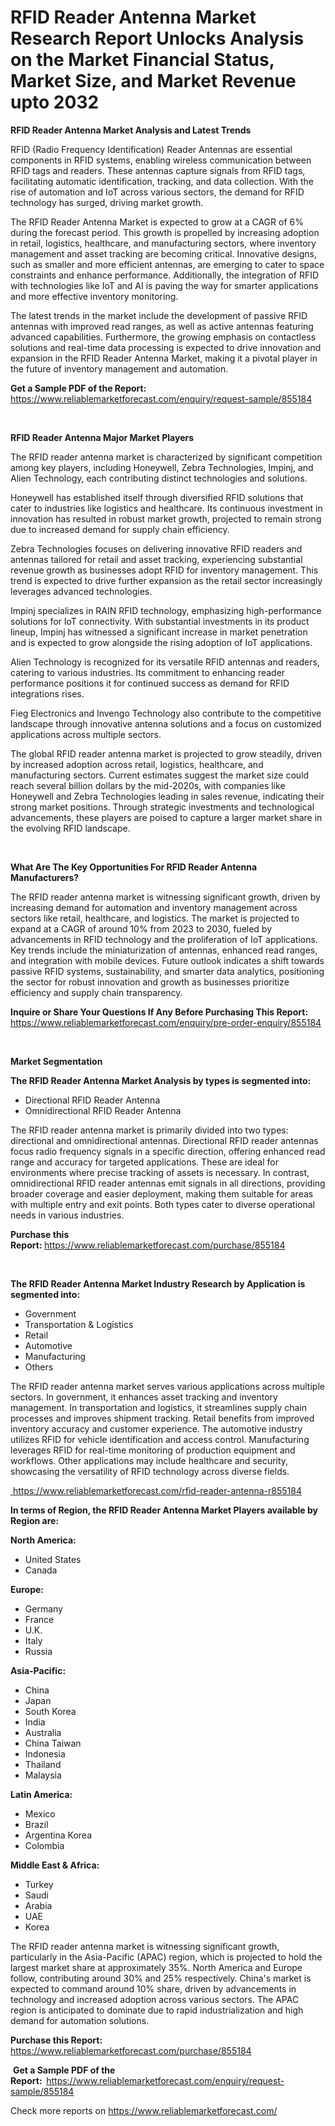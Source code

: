 <p><h1>RFID Reader Antenna Market Research Report Unlocks Analysis on the Market Financial Status, Market Size, and Market Revenue upto 2032</h1></p><p><strong>RFID Reader Antenna Market Analysis and Latest Trends</strong></p>
<p><p>RFID (Radio Frequency Identification) Reader Antennas are essential components in RFID systems, enabling wireless communication between RFID tags and readers. These antennas capture signals from RFID tags, facilitating automatic identification, tracking, and data collection. With the rise of automation and IoT across various sectors, the demand for RFID technology has surged, driving market growth.</p><p>The RFID Reader Antenna Market is expected to grow at a CAGR of 6% during the forecast period. This growth is propelled by increasing adoption in retail, logistics, healthcare, and manufacturing sectors, where inventory management and asset tracking are becoming critical. Innovative designs, such as smaller and more efficient antennas, are emerging to cater to space constraints and enhance performance. Additionally, the integration of RFID with technologies like IoT and AI is paving the way for smarter applications and more effective inventory monitoring.</p><p>The latest trends in the market include the development of passive RFID antennas with improved read ranges, as well as active antennas featuring advanced capabilities. Furthermore, the growing emphasis on contactless solutions and real-time data processing is expected to drive innovation and expansion in the RFID Reader Antenna Market, making it a pivotal player in the future of inventory management and automation.</p></p>
<p><strong>Get a Sample PDF of the Report:&nbsp;</strong> <a href="https://www.reliablemarketforecast.com/enquiry/request-sample/855184?utm_campaign=3069&utm_medium=2&utm_source=Github&utm_content=ia&utm_term=10042025&utm_id=rfid-reader-antenna">https://www.reliablemarketforecast.com/enquiry/request-sample/855184</a></p>
<p>&nbsp;</p>
<p><strong>RFID Reader Antenna Major Market Players</strong></p>
<p><p>The RFID reader antenna market is characterized by significant competition among key players, including Honeywell, Zebra Technologies, Impinj, and Alien Technology, each contributing distinct technologies and solutions.</p><p>Honeywell has established itself through diversified RFID solutions that cater to industries like logistics and healthcare. Its continuous investment in innovation has resulted in robust market growth, projected to remain strong due to increased demand for supply chain efficiency.</p><p>Zebra Technologies focuses on delivering innovative RFID readers and antennas tailored for retail and asset tracking, experiencing substantial revenue growth as businesses adopt RFID for inventory management. This trend is expected to drive further expansion as the retail sector increasingly leverages advanced technologies.</p><p>Impinj specializes in RAIN RFID technology, emphasizing high-performance solutions for IoT connectivity. With substantial investments in its product lineup, Impinj has witnessed a significant increase in market penetration and is expected to grow alongside the rising adoption of IoT applications.</p><p>Alien Technology is recognized for its versatile RFID antennas and readers, catering to various industries. Its commitment to enhancing reader performance positions it for continued success as demand for RFID integrations rises.</p><p>Fieg Electronics and Invengo Technology also contribute to the competitive landscape through innovative antenna solutions and a focus on customized applications across multiple sectors.</p><p>The global RFID reader antenna market is projected to grow steadily, driven by increased adoption across retail, logistics, healthcare, and manufacturing sectors. Current estimates suggest the market size could reach several billion dollars by the mid-2020s, with companies like Honeywell and Zebra Technologies leading in sales revenue, indicating their strong market positions. Through strategic investments and technological advancements, these players are poised to capture a larger market share in the evolving RFID landscape.</p></p>
<p>&nbsp;</p>
<p><strong>What Are The Key Opportunities For RFID Reader Antenna Manufacturers?</strong></p>
<p><p>The RFID reader antenna market is witnessing significant growth, driven by increasing demand for automation and inventory management across sectors like retail, healthcare, and logistics. The market is projected to expand at a CAGR of around 10% from 2023 to 2030, fueled by advancements in RFID technology and the proliferation of IoT applications. Key trends include the miniaturization of antennas, enhanced read ranges, and integration with mobile devices. Future outlook indicates a shift towards passive RFID systems, sustainability, and smarter data analytics, positioning the sector for robust innovation and growth as businesses prioritize efficiency and supply chain transparency.</p></p>
<p><strong>Inquire or Share Your Questions If Any Before Purchasing This Report:</strong> <a href="https://www.reliablemarketforecast.com/enquiry/pre-order-enquiry/855184?utm_campaign=3069&utm_medium=2&utm_source=Github&utm_content=ia&utm_term=10042025&utm_id=rfid-reader-antenna">https://www.reliablemarketforecast.com/enquiry/pre-order-enquiry/855184</a></p>
<p>&nbsp;</p>
<p><strong>Market Segmentation</strong></p>
<p><strong>The RFID Reader Antenna Market Analysis by types is segmented into:</strong></p>
<p><ul><li>Directional RFID Reader Antenna</li><li>Omnidirectional RFID Reader Antenna</li></ul></p>
<p><p>The RFID reader antenna market is primarily divided into two types: directional and omnidirectional antennas. Directional RFID reader antennas focus radio frequency signals in a specific direction, offering enhanced read range and accuracy for targeted applications. These are ideal for environments where precise tracking of assets is necessary. In contrast, omnidirectional RFID reader antennas emit signals in all directions, providing broader coverage and easier deployment, making them suitable for areas with multiple entry and exit points. Both types cater to diverse operational needs in various industries.</p></p>
<p><strong>Purchase this Report:&nbsp;</strong><a href="https://www.reliablemarketforecast.com/purchase/855184?utm_campaign=3069&utm_medium=2&utm_source=Github&utm_content=ia&utm_term=10042025&utm_id=rfid-reader-antenna">https://www.reliablemarketforecast.com/purchase/855184</a></p>
<p>&nbsp;</p>
<p><strong>The RFID Reader Antenna Market Industry Research by Application is segmented into:</strong></p>
<p><ul><li>Government</li><li>Transportation & Logistics</li><li>Retail</li><li>Automotive</li><li>Manufacturing</li><li>Others</li></ul></p>
<p><p>The RFID reader antenna market serves various applications across multiple sectors. In government, it enhances asset tracking and inventory management. In transportation and logistics, it streamlines supply chain processes and improves shipment tracking. Retail benefits from improved inventory accuracy and customer experience. The automotive industry utilizes RFID for vehicle identification and access control. Manufacturing leverages RFID for real-time monitoring of production equipment and workflows. Other applications may include healthcare and security, showcasing the versatility of RFID technology across diverse fields.</p></p>
<p><a href="https://www.reliablemarketforecast.com/rfid-reader-antenna-r855184?utm_campaign=3069&utm_medium=2&utm_source=Github&utm_content=ia&utm_term=10042025&utm_id=rfid-reader-antenna">&nbsp;https://www.reliablemarketforecast.com/rfid-reader-antenna-r855184</a></p>
<p><strong>In terms of Region, the RFID Reader Antenna Market Players available by Region are:</strong></p>
<p>
    <p> <strong> North America: </strong>
        <ul>
            <li>United States</li>
            <li>Canada</li>
        </ul>
        </p> 
    <p> <strong> Europe: </strong>
        <ul>
            <li>Germany</li>
            <li>France</li>
            <li>U.K.</li>
            <li>Italy</li>
            <li>Russia</li>
        </ul>
        </p> 
    <p> <strong> Asia-Pacific: </strong>
        <ul>
            <li>China</li>
            <li>Japan</li>
            <li>South Korea</li>
            <li>India</li>
            <li>Australia</li>
            <li>China Taiwan</li>
            <li>Indonesia</li>
            <li>Thailand</li>
            <li>Malaysia</li>
        </ul>
        </p> 
    <p> <strong> Latin America: </strong>
        <ul>
            <li>Mexico</li>
            <li>Brazil</li>
            <li>Argentina Korea</li>
            <li>Colombia</li>
        </ul>
        </p> 
    <p> <strong> Middle East & Africa: </strong>
        <ul>
            <li>Turkey</li>
            <li>Saudi</li>
            <li>Arabia</li>
            <li>UAE</li>
            <li>Korea</li>
        </ul>
    </p>
    </p>
<p><p>The RFID reader antenna market is witnessing significant growth, particularly in the Asia-Pacific (APAC) region, which is projected to hold the largest market share at approximately 35%. North America and Europe follow, contributing around 30% and 25% respectively. China's market is expected to command around 10% share, driven by advancements in technology and increased adoption across various sectors. The APAC region is anticipated to dominate due to rapid industrialization and high demand for automation solutions.</p></p>
<p><strong>Purchase this Report: </strong><a href="https://www.reliablemarketforecast.com/purchase/855184?utm_campaign=3069&utm_medium=2&utm_source=Github&utm_content=ia&utm_term=10042025&utm_id=rfid-reader-antenna">https://www.reliablemarketforecast.com/purchase/855184</a></p>
<p>&nbsp;<strong>Get a Sample PDF of the Report:&nbsp;&nbsp;</strong><a href="https://www.reliablemarketforecast.com/enquiry/request-sample/855184?utm_campaign=3069&utm_medium=2&utm_source=Github&utm_content=ia&utm_term=10042025&utm_id=rfid-reader-antenna">https://www.reliablemarketforecast.com/enquiry/request-sample/855184</a></p>
<p><strong></strong></p>
<p>Check more reports on <a href="https://www.reliablemarketforecast.com/?utm_campaign=3069&utm_medium=2&utm_source=Github&utm_content=ia&utm_term=10042025&utm_id=rfid-reader-antenna">https://www.reliablemarketforecast.com/</a></p>